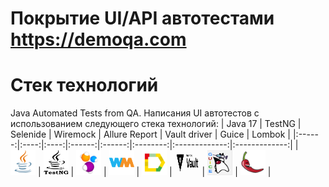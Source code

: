 # Покрытие UI/API автотестами  https://demoqa.com
# Стек технологий
Java Automated Tests from QA. 
Написания UI автотестов с использованием следующего стека технологий:
| Java 17 | TestNG | Selenide | Wiremock | Allure Report | Vault driver | Guice | Lombok |
|:------:|:----:|:----:|:------:|:------:|:--------:|:-------------:|:-------------:|
| <img src="test/src/test/resources/image/Java.svg" width="40" height="40"> | <img src="test/src/test/resources/image/TestNG.svg" width="40" height="40"> | <img src="test/src/test/resources/image/Selenide.svg" width="40" height="40"> | <img src="test/src/test/resources/image/wiremock.svg" width="40" height="40"> | <img src="test/src/test/resources/image/Allure Report.svg" width="40" height="40"> | <img src="test/src/test/resources/image/Vault.svg" width="40" height="40"> | <img src="test/src/test/resources/image/Guice.svg" width="40" height="40"> | <img src="test/src/test/resources/image/Lombok.svg" width="40" height="40"> |

